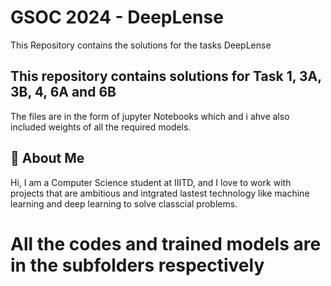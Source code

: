 
# GSOC 2024 - DeepLense

This Repository contains the solutions for the tasks DeepLense

## This repository contains solutions for Task 1, 3A, 3B, 4, 6A and 6B

The files are in the form of jupyter Notebooks which and i ahve also included weights of all the required models.
## 🚀 About Me
Hi, I am a Computer Science student at IIITD, and I love to work with projects that are ambitious and intgrated lastest technology like machine learning and deep learning to solve classcial problems.

# All the codes and trained models are in the subfolders respectively


